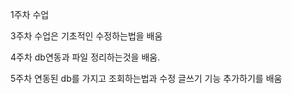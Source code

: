 1주차 수업


3주차 수업은 기초적인 수정하는법을 배움

4주차 db연동과 파일 정리하는것을 배움.

5주차 연동된 db를 가지고 조회하는법과 수정 글쓰기 기능 추가하기를 배움
